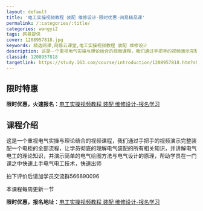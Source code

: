 ```yaml
---
layout: default
title: '电工实操视频教程 装配 维修设计-限时优惠-网易精品课'
permalink: /:categories/:title/
categories: wangyi2
tags: 网易提供
cover: 1208957818.jpg
keywords: 精选网课,网易云课堂,电工实操视频教程 装配 维修设计
description: 这是一个重视电气实操与理论结合的视频课程，我们通过手把手的视频演示完整装配一个电柜的全部流程，让学员彻底的理解电气装配的
classid: 1208957818
targetlink: https://study.163.com/course/introduction/1208957818.htm?share=1&shareId=1025206652&utm_campaign=share&utm_medium=iphoneShare&utm_source=&utm_u=1025206652
---
```


## 限时特惠

**限时优惠，火速报名**：[电工实操视频教程 装配 维修设计-报名学习](https://study.163.com/course/introduction/1208957818.htm?share=1&shareId=1025206652&utm_campaign=share&utm_medium=iphoneShare&utm_source=&utm_u=1025206652)

## 课程介绍

这是一个重视电气实操与理论结合的视频课程，我们通过手把手的视频演示完整装配一个电柜的全部流程，让学员彻底的理解电气装配的所有相关知识，并讲解电气电工的理论知识，并演示简单的电气绘图方法与电气设计的原理，帮助学员在一门课之中快速上手电气电工技术，快速出师

拍下评价后请加学员交流群566890096

本课程每周更新一节

**限时优惠，报名地址**：[电工实操视频教程 装配 维修设计-报名学习](https://study.163.com/course/introduction/1208957818.htm?share=1&shareId=1025206652&utm_campaign=share&utm_medium=iphoneShare&utm_source=&utm_u=1025206652)

